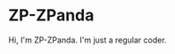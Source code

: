 # ZP-ZPanda
Hi, I'm ZP-ZPanda. I'm just a regular coder.
<!---
ZP-ZPanda/ZP-ZPanda is a ✨ special ✨ repository because its `README.md` (this file) appears on your GitHub profile.
You can click the Preview link to take a look at your changes.
--->
